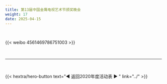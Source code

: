 ```yaml
---
title: 第13届中国金鹰电视艺术节颁奖晚会
weight: 17
date: 2025-04-15
---
```


<br>

{{< weibo 4561469786751003 >}}


<br>
<hr>
<br>

{{< hextra/hero-button text="◀ 返回2020年度活动表 ▶ " link="../" >}}



